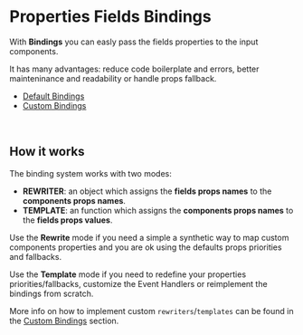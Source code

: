 # Properties Fields Bindings

With **Bindings** you can easly pass the fields properties to the input components.

It has many advantages: reduce code boilerplate and errors, better mainteninance and readability or handle props fallback.

 * [Default Bindings](default.md)
 * [Custom Bindings](custom.md)


<br>

## How it works

The binding system works with two modes:

* **REWRITER**: an object which assigns the **fields props names** to the **components props names**.
* **TEMPLATE**: an function which assigns the **components props names** to the **fields props values**.


Use the **Rewrite** mode if you need a simple a synthetic way to map custom components properties and you are ok using the defaults props priorities and fallbacks.

Use the **Template** mode if you need to redefine your properties priorities/fallbacks, customize the Event Handlers or reimplement the bindings from scratch.

More info on how to implement custom `rewriters`/`templates` can be found in the [Custom Bindings](custom.md) section.
